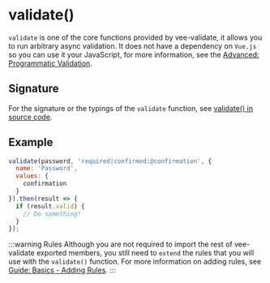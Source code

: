 # validate()

`validate` is one of the core functions provided by vee-validate, it allows you to run arbitrary async validation. It does not have a dependency on `Vue.js` so you can use it your JavaScript, for more information, see the [Advanced: Programmatic Validation](../advanced/programmatic-validation.md).

## Signature

For the signature or the typings of the `validate` function, see [validate() in source code](https://github.com/logaretm/vee-validate/blob/v3/src/validate.ts).

## Example

```js
validate(password, 'required|confirmed:@confirmation', {
  name: 'Password',
  values: {
    confirmation
  }
}).then(result => {
  if (result.valid) {
    // Do something!
  }
});
```

:::warning Rules
Although you are not required to import the rest of vee-validate exported members, you still need to `extend` the rules that you will use with the `validate()` function. For more information on adding rules, see [Guide: Basics - Adding Rules](../guide/basics.md#adding-rules).
:::
